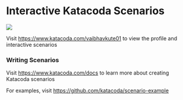 # Interactive Katacoda Scenarios

[![](http://shields.katacoda.com/katacoda/vaibhavkute01/count.svg)](https://www.katacoda.com/vaibhavkute01 "Get your profile on Katacoda.com")

Visit https://www.katacoda.com/vaibhavkute01 to view the profile and interactive scenarios

### Writing Scenarios
Visit https://www.katacoda.com/docs to learn more about creating Katacoda scenarios

For examples, visit https://github.com/katacoda/scenario-example
